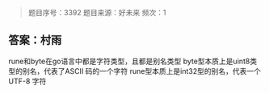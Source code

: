 >题目序号：3392
>题目来源：好未来
>频次：1

## 答案：村雨

rune和byte在go语言中都是字符类型，且都是别名类型
byte型本质上是uint8类型的别名，代表了ASCII 码的一个字符
rune型本质上是int32型的别名，代表一个 UTF-8 字符